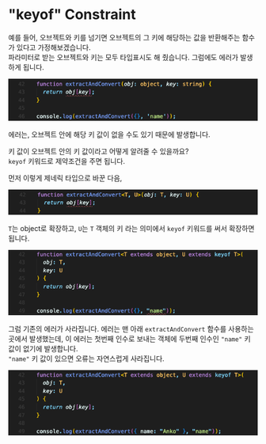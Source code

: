 # "keyof" Constraint

예를 들어, 오브젝트와 키를 넘기면 오브젝트의 그 키에 해당하는 값을 반환해주는 함수가 있다고 가정해보겠습니다.  
파라미터로 받는 오브젝트와 키는 모두 타입표시도 해 줬습니다. 그럼에도 에러가 발생하게 됩니다.

![에러 발생](img/ts39_1.png)

에러는, 오브젝트 안에 해당 키 값이 없을 수도 있기 때문에 발생합니다.

키 값이 오브젝트 안의 키 값이라고 어떻게 알려줄 수 있을까요?  
`keyof` 키워드로 제약조건을 주면 됩니다.

먼저 이렇게 제네릭 타입으로 바꾼 다음,

![제네릭 타입으로 전환](img/ts39_2.png)

`T`는 object로 확장하고, `U`는 `T` 객체의 키 라는 의미에서 `keyof` 키워드를 써서 확장하면 됩니다.

![keyof 사용](img/ts39_3.png)

그럼 기존의 에러가 사라집니다. 에러는 맨 아래 `extractAndConvert` 함수를 사용하는 곳에서 발생했는데, 이 에러는 첫번째 인수로 보내는 객체에 두번째 인수인 `"name"` 키 값이 없기에 발생합니다.  
`"name"` 키 값이 있으면 오류는 자연스럽게 사라집니다.

![오류 제거](img/ts39_4.png)

<br/>